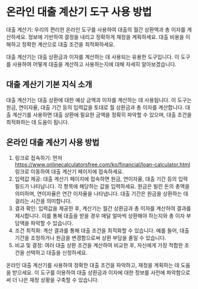 온라인 대출 계산기 도구 사용 방법
===================

대출 계산기: 우리의 편리한 온라인 도구를 사용하여 대출의 월간 상환액과 총 이자를 계산하세요. 정보에 기반하여 결정을 내리고 정확하게 재정을 계획하세요. 대출 비용을 이해하고 정확한 계산으로 대출 조건을 최적화하세요.

대출 계산기는 대출 상환금과 이자를 계산하는 데 사용되는 유용한 도구입니다. 이 도구를 사용하여 어떻게 대출을 계산하고 사용하는지에 대해 자세히 알아보겠습니다.

대출 계산기 기본 지식 소개
---------------

대출 계산기는 대출 상환에 대한 예상 금액과 이자를 계산하는 데 사용됩니다. 이 도구는 원금, 연이자율, 대출 기간 등의 입력값을 토대로 월 상환금과 총 이자를 계산합니다. 대출 계산기를 사용하면 대출 상환에 필요한 금액을 정확히 파악할 수 있으며, 대출 조건을 최적화하는 데 도움이 됩니다.

온라인 대출 계산기 사용 방법
----------------

1. 링크로 접속하기: 먼저 <https://www.onlinecalculatorsfree.com/ko/financial/loan-calculator.html> 링크로 이동하여 대출 계산기 페이지에 접속하세요.
2. 입력값 제공: 대출 계산기 페이지에 접속하면 원금, 연이자율, 대출 기간 등의 입력 필드가 나타납니다. 각 항목에 해당하는 값을 입력하세요. 원금은 빌린 돈의 총액을 의미하며, 연이자율은 연간 이자율을 나타냅니다. 대출 기간은 원금을 상환하는 데 걸리는 시간을 의미합니다.
3. 결과 확인: 입력값을 제공한 후, 계산기는 월간 상환금과 총 이자를 계산하여 결과를 제시합니다. 이를 통해 대출을 받을 경우 매달 얼마씩 상환해야 하는지와 총 이자 부담액을 파악할 수 있습니다.
4. 조건 최적화: 계산 결과를 통해 대출 조건을 최적화할 수 있습니다. 예를 들어, 대출 기간을 조정하거나 원금을 변경함으로써 상환 부담을 줄일 수 있습니다.
5. 비교 및 결정: 여러 대출 상환 조건을 계산하여 비교한 후, 자신에게 가장 적합한 조건을 선택하고 대출을 신청하세요.

온라인 대출 계산기를 사용하여 정확한 대출 조건을 파악하고, 재정을 계획하는 데 도움을 받으세요. 이 도구를 이용하여 대출 상환금과 이자에 대한 정보를 사전에 파악함으로써 더 나은 재정 상황을 구축할 수 있습니다.